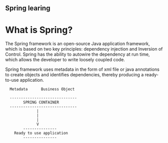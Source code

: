 ## Spring learing 

# What is Spring?
The Spring framework is an open-source Java application framework, which is based on two key principles: dependency injection and Inversion of Control. Spring has the ability to autowire the dependency at run time, which allows the developer to write loosely coupled code.

Spring framework uses metadata in the form of xml file or java annotations to create objects and identifies dependencies, thereby producing a ready-to-use application.

      Metadata      Business Object 
      
      ------------------------------
            SPRING CONTAINER
      ------------------------------
                  |
                  |
                  |
                  V
            ---------------
        Ready to use application 
            ---------------
            
